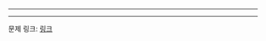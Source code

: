 ***

***
문제 링크: [링크](https://swexpertacademy.com/main/code/problem/problemDetail.do?problemLevel=1&contestProbId=AV5QPRjqA10DFAUq&categoryId=AV5QPRjqA10DFAUq&categoryType=CODE&problemTitle=&orderBy=PASS_RATE&selectCodeLang=ALL&select-1=1&pageSize=10&pageIndex=1)
